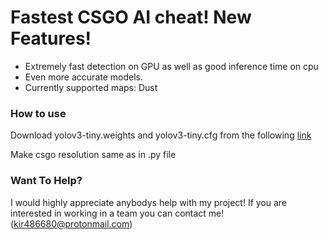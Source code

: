 # Fastest CSGO AI cheat! New Features!

  - Extremely fast detection on GPU as well as good inference time on cpu 
  - Even more accurate models.
  - Currently supported maps: Dust
### How to use

Download yolov3-tiny.weights and yolov3-tiny.cfg from the following [link](https://drive.google.com/drive/folders/10QvwT857wyShDlkZ9JWOJ1FGrL963OCU?usp=sharing)

Make csgo resolution same as in .py file
### Want To Help?

I would highly appreciate anybodys help with my project! If you are interested in working in a team you can contact me!(kir486680@protonmail.com)
